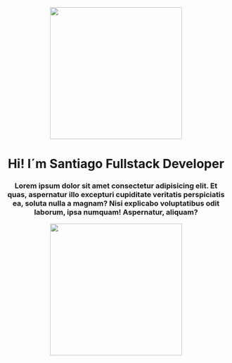 <div id="header" align="center">
  <img
    src="https://media.tenor.com/-buzIaq-QeoAAAAC/code-coding.gif"
    width="300"
  />
  <h1>Hi! I´m Santiago Fullstack Developer</h1>
  <h3>
    Lorem ipsum dolor sit amet consectetur adipisicing elit. Et quas, aspernatur
    illo excepturi cupiditate veritatis perspiciatis ea, soluta nulla a magnam?
    Nisi explicabo voluptatibus odit laborum, ipsa numquam! Aspernatur, aliquam?
  </h3>
</div>

<div id="header" align="center">
  <a href="https://img.shields.io/endpoint?url=<URL>&style<STYLE>"></a>
  <img
    src="https://img.shields.io/endpoint?url=<URL>&style<STYLE>"
    width="300"
  />
</div>



